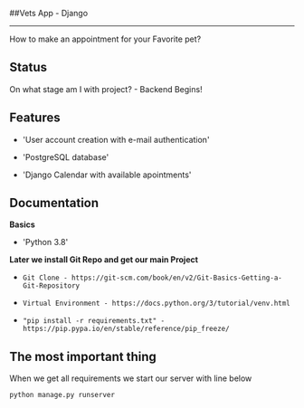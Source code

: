 
##Vets App  - Django

------------------------------------------------

How to make an appointment for your Favorite pet?

Status
-------
On what stage am I with project? - Backend Begins!


Features
--------

* 'User account creation with e-mail authentication'

* 'PostgreSQL database'

* 'Django Calendar with available apointments'

Documentation
-------------

**Basics**

* 'Python 3.8'


**Later we install Git Repo and get our main Project**
 
* `Git Clone - https://git-scm.com/book/en/v2/Git-Basics-Getting-a-Git-Repository`  

* `Virtual Environment - https://docs.python.org/3/tutorial/venv.html`  

* `"pip install -r requirements.txt" - https://pip.pypa.io/en/stable/reference/pip_freeze/`  



The most important thing
------------------------------
When we get all requirements we start our server with line below

    python manage.py runserver